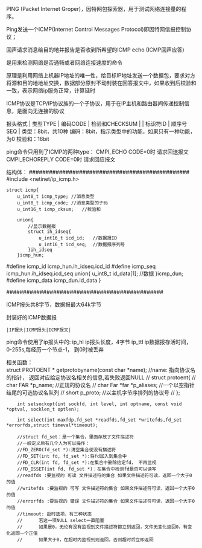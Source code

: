 PING (Packet Internet Groper)，因特网包探索器，用于测试网络连接量的程序。
	
Ping发送一个ICMP(Internet Control Messages Protocol)即因特网信报控制协议；
		
回声请求消息给目的地并报告是否收到所希望的ICMP echo (ICMP回声应答)

是用来检测网络是否通畅或者网络连接速度的命令

原理是利用网络上机器IP地址的唯一性，给目标IP地址发送一个数据包，要求对方将源和目的地地址交换，数据部分原封不动封装在回答报文中，如果收到后校验和一致，表示网络ip服务正常，计算延时

ICMP协议是TCP/IP协议族的一个子协议，用于在IP主机和路由器间传递控制信息，是面向无连接的协议

报头格式
		|	类型TYPE	|	编码CODE	|	检验和CHECKSUM	|
		|		标识符ID		|		顺序号SEQ			|
		类型：8bit，共10种
		编码：8bit，指示类型中的功能，如果只有一种功能，为0
		校验和：16bit

ping命令只用到了ICMP的两种type：
								CMPI_ECHO CODE=0时 请求回送报文
								CMPI_ECHOREPLY CODE=0时 请求回应报文

结构体：
################################################
#include <netinet/ip_icmp.h>
	
	struct icmp{
		u_int8_t icmp_type;	//消息类型
		u_int8_t icmp_code;	//消息类型的子码
		u_int16_t icmp_cksum;	//校验和
		
		union{
			//显示数据报
			struct ih_idseq{
				u_int16_t icd_id;	//数据报ID
				u_int16_t icd_seq;	//数据报序列号
			}ih_idseq
		}icmp_hun;
#define icmp_id icmp_hun.ih_idseq.icd_id
#define icmp_seq icmp_hun.ih_idseq.icd_seq
		union{
			u_int8_t id_data[1];	//数据
		}icmp_dun;
#define icmp_data icmp_dun.id_data
	}

###############################################

ICMP报头共8字节，数据报最大64k字节

封装好的ICMP数据报

	|IP报头|ICMP报头|ICMP报文|

ping命令使用了ip报头中的:
						ip_hl  ip报头长度，4字节
						ip_ttl ip数据报存活时间，0-255s,每经历一个节点-1， 到0时被丢弃

相关函数：	
		struct PROTOENT * getprotobyname(const char *name);	
		//name: 指向协议名的指针， 返回对应给定协议名相关的信息,若失败返回NULL
		//	struct protoent{
		//		char FAR *p_name;	//正规的协议名
		//		char Far *far *p_aliases;	//一个以空指针结尾的可选协议名队列
		//		short p_proto;	//以主机字节序排列的协议号
		//	};

		int setsockopt(int sockfd, int level, int optname, const void *optval, socklen_t optlen);

		int select(int maxfdp,fd_set *readfds,fd_set *writefds,fd_set *errorfds,struct timeval*timeout); 
		
		//struct fd_set：是一个集合，里面存放了文件描述符
		//一般定义后有几个人为可以操作：
		//FD_ZERO(fd_set *):清空集合使没有描述符
		//FD_SET(int fd, fd_set *):将fd加入到集合中
		//FD_CLR(int fd, fd_set *):在集合中删除给定fd， 不再监视
		//FD_ISSET(int fd, fd_set *)：在集合中检测fd是否可以读写
		//readfds :要监视的 可读 文件描述符的集合 如果文件描述符可读，返回一个大于0的值
		//writefds :要监视的 可写 文件描述符的集合 如果文件描述符可读，返回一个大于0的值
		//errorfds :要监视的 错误 文件描述符的集合 如果文件描述符可读，返回一个大于0的值
		//timeout: 超时选项，有三种状态
		//		若这一项NULL select一直阻塞 
		//		如果是0，无论有没有监视到文件描述符都立刻返回，文件无变化返回0，有变化返回一个正值
		//		如果大于0，在超时内监视到则返回，否则超时后立即返回
